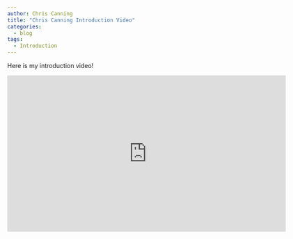 ```yaml
---
author: Chris Canning
title: "Chris Canning Introduction Video"
categories:
  - blog
tags:
  - Introduction
---
```


Here is my introduction video!

<iframe width="640" height="360" src="https://www.youtube-nocookie.com/embed/UYxUbOClAts?controls=0&amp;showinfo=0" frameborder="0" allowfullscreen></iframe